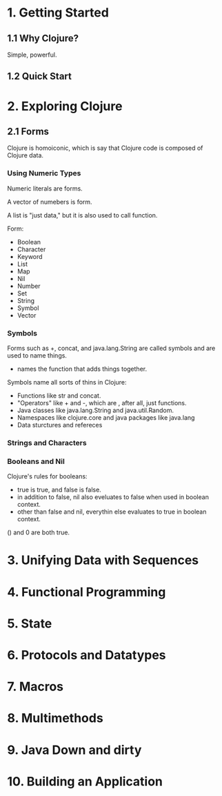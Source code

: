 # 1. Getting Started


## 1.1 Why Clojure?


Simple, powerful.


## 1.2 Quick Start

# 2. Exploring Clojure

## 2.1 Forms

Clojure is homoiconic, which is say that Clojure code is composed of Clojure data.

### Using Numeric Types
Numeric literals are forms.

A vector of numebers is form.

A list is "just data," but it is also used to call function.

Form:
- Boolean
- Character
- Keyword
- List
- Map
- Nil
- Number
- Set 
- String
- Symbol
- Vector

### Symbols
Forms such as +, concat, and java.lang.String are called symbols and are used to name things.

+ names the function that adds things together.

Symbols name all sorts of thins in Clojure:
- Functions like str and concat.
- "Operators" like + and -, which are , after all, just functions.
- Java classes like java.lang.String and java.util.Random.
- Namespaces like clojure.core and java packages like java.lang
- Data sturctures and refereces

### Strings and Characters

### Booleans and Nil

Clojure's rules for booleans:
- true is true, and false is false.
- in addition to false, nil also eveluates to false when used in boolean context.
- other than false and nil, everythin else evaluates to true in boolean context.

() and 0 are both true.

# 3. Unifying Data with Sequences


# 4. Functional Programming


# 5. State


# 6. Protocols and Datatypes


# 7. Macros


# 8. Multimethods


# 9. Java Down and dirty


# 10. Building an Application
